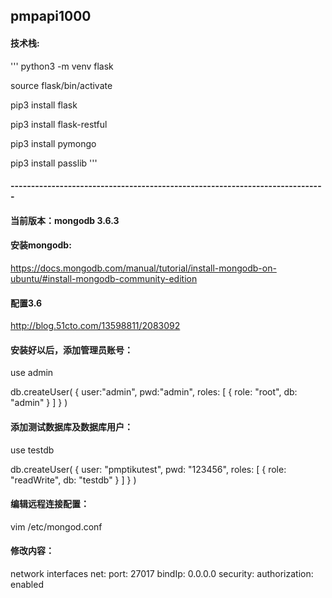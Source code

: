 ## pmpapi1000

#### 技术栈:
'''
python3 -m venv flask

source flask/bin/activate

pip3 install flask

pip3 install flask-restful

pip3 install pymongo

pip3 install passlib
'''
#### -----------------------------------------------------------------------------

#### 当前版本：mongodb 3.6.3

#### 安装mongodb:
https://docs.mongodb.com/manual/tutorial/install-mongodb-on-ubuntu/#install-mongodb-community-edition



#### 配置3.6

http://blog.51cto.com/13598811/2083092

#### 安装好以后，添加管理员账号：

use admin

db.createUser(
{
	user:"admin",
	pwd:"admin",
	roles: [ { role: "root", db: "admin" } ]
}
)


#### 添加测试数据库及数据库用户：

use testdb

db.createUser(
{
    user: "pmptikutest",
    pwd: "123456",
    roles: [ { role: "readWrite", db: "testdb" } ]
}
)


#### 编辑远程连接配置：

vim /etc/mongod.conf

#### 修改内容：

 network interfaces
net:
  port: 27017
  bindIp: 0.0.0.0
security:
  authorization: enabled